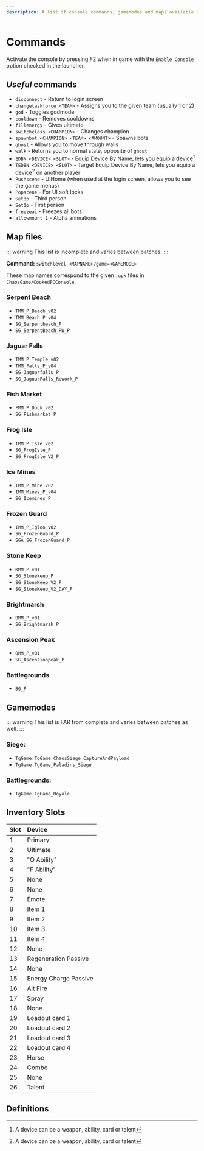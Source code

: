 ```yaml
---
description: A list of console commands, gamemodes and maps available in Paladins.
---
```

# Commands

Activate the console by pressing F2 when in game with the `Enable Console` option checked in the launcher.

## _Useful_ commands

- `disconnect` - Return to login screen
- `changetaskforce <TEAM>` - Assigns you to the given team (usually 1 or 2)
- `god` - Toggles godmode
- `cooldown` - Removes cooldowns
- `fillenergy` - Gives ultimate
- `switchclass <CHAMPION>` - Changes champion
- `spawnbot <CHAMPION> <TEAM> <AMOUNT>` - Spawns bots
- `ghost` - Allows you to move through walls
- `walk` - Returns you to normal state, opposite of `ghost`
- `EDBN <DEVICE> <SLOT>` - Equip Device By Name, lets you equip a device[^1]
- `TEDBN <DEVICE> <SLOT>` - Target Equip Device By Name, lets you equip a device[^1] on another player
- `Pushscene` - UIHome (when used at the login screen, allows you to see the game menus)
- `Popscene` - For UI soft locks
- `Set3p` - Third person
- `Set1p` - First person
- `freezeai` - Freezes all bots
- `allowmount 1` - Alpha animations

## Map files

::: warning
This list is incomplete and varies between patches.
:::

**Command:** `switchlevel <MAPNAME>?game=<GAMEMODE>`

These map names correspond to the given `.upk` files in `ChaosGame/CookedPCConsole`.

### Serpent Beach

- `TMM_P_Beach_v02`
- `TMM_Beach_P_v04`
- `SG_Serpentbeach_P`
- `SG_SerpentBeach_RW_P`

### Jaguar Falls

- `TMM_P_Temple_v02`
- `TMM_Falls_P_v04`
- `SG_Jaguarfalls_P`
- `SG_JaguarFalls_Rework_P`

### Fish Market

- `FMM_P_Dock_v02`
- `SG_Fishmarket_P`

### Frog Isle

- `TMM_P_Isle_v02`
- `SG_FrogIsle_P`
- `SG_FrogIsle_V2_P`

### Ice Mines

- `IMM_P_Mine_v02`
- `IMM_Mines_P_v04`
- `SG_Icemines_P`

### Frozen Guard

- `IMM_P_Igloo_v02`
- `SG_FrozenGuard_P`
- `SGA_SG_FrozenGuard_P`

### Stone Keep

- `KMM_P_v01`
- `SG_Stonekeep_P`
- `SG_StoneKeep_V2_P`
- `SG_StoneKeep_V2_DAY_P`

### Brightmarsh

- `BMM_P_v01`
- `SG_Brightmarsh_P`

### Ascension Peak

- `QMM_P_v01`
- `SG_Ascensionpeak_P`

### Battlegrounds

- `BG_P`

## Gamemodes

::: warning
This list is FAR from complete and varies between patches as well.
:::

### Siege:

- `TgGame.TgGame_ChaosSiege_CaptureAndPayload`
- `TgGame.TgGame_Paladins_Siege`

### Battlegrounds:

- `TgGame.TgGame_Royale`

## Inventory Slots

| Slot | Device                |
| :--- | :-------------------- |
| 1    | Primary               |
| 2    | Ultimate              |
| 3    | "Q Ability"           |
| 4    | "F Ability"           |
| 5    | None                  |
| 6    | None                  |
| 7    | Emote                 |
| 8    | Item 1                |
| 9    | Item 2                |
| 10   | Item 3                |
| 11   | Item 4                |
| 12   | None                  |
| 13   | Regeneration Passive  |
| 14   | None                  |
| 15   | Energy Charge Passive |
| 16   | Alt Fire              |
| 17   | Spray                 |
| 18   | None                  |
| 19   | Loadout card 1        |
| 20   | Loadout card 2        |
| 21   | Loadout card 3        |
| 22   | Loadout card 4        |
| 23   | Horse                 |
| 24   | Combo                 |
| 25   | None                  |
| 26   | Talent                |

## Definitions

[^1]: A device can be a weapon, ability, card or talent
